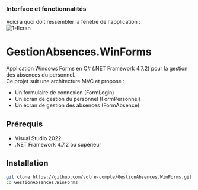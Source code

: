 ### Interface et fonctionnalités
Voici à quoi doit ressembler la fenêtre de l'application :<br>
![1-Ecran](https://github.com/user-attachments/assets/b882223b-e430-4485-a99f-37f9bb144aa5)
<br>

# GestionAbsences.WinForms

Application Windows Forms en C# (.NET Framework 4.7.2) pour la gestion des absences du personnel.  
Ce projet suit une architecture MVC et propose :

- Un formulaire de connexion (FormLogin)  
- Un écran de gestion du personnel (FormPersonnel)  
- Un écran de gestion des absences (FormAbsence)  

## Prérequis

- Visual Studio 2022  
- .NET Framework 4.7.2 ou supérieur  

## Installation

```bash
git clone https://github.com/votre-compte/GestionAbsences.WinForms.git
cd GestionAbsences.WinForms
